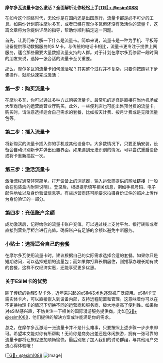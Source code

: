 **摩尔多瓦流量卡怎么激活？全面解析让你轻松上手[[TG💪+ @esim1088](https://t.me/s/esim1088)]**

在如今这个网络时代，无论你是在国内还是出国旅行，流量卡都是必不可少的工具。如果你计划前往摩尔多瓦，或者已经在摩尔多瓦但还没有激活你的流量卡，这篇文章将为你提供详尽的指导，帮助你顺利搞定这一问题。

首先，让我们来了解一下什么是流量卡。简单来说，流量卡是一种为手机、平板等设备提供移动数据服务的SIM卡。与传统的电话卡相比，流量卡更专注于提供上网服务，适合那些需要大量数据流量支持的人群。对于计划在摩尔多瓦停留一段时间的朋友来说，选择一张合适的流量卡至关重要。

那么，摩尔多瓦的流量卡如何激活呢？其实整个过程并不复杂，只要你按照以下步骤操作，就能快速完成激活：

### 第一步：购买流量卡

在摩尔多瓦，你可以通过多种方式购买流量卡。最常见的途径是直接在当地机场或大型商场内的运营商营业厅购买。此外，一些便利店也可能出售预付费的流量卡。购买时，请注意选择适合自己需求的套餐，比如按天计费、按月计费或是无限流量包等。

### 第二步：插入流量卡

将新购买的流量卡插入你的手机或其他设备中。大多数情况下，只要正确安装，设备会自动识别新卡并弹出设置界面。如果遇到无法识别的情况，可以尝试重启设备或将卡重新插拔一次。

### 第三步：激活流量卡

激活流程通常非常简单。打开设备上的浏览器，输入运营商提供的网址链接（一般会在包装盒内附带说明）。登录后，根据提示填写相关信息，例如手机号码、电子邮件地址以及身份验证信息等。有些运营商还可能要求拍摄身份证件的照片上传作为身份验证的一部分。

### 第四步：充值账户余额

成功激活后，记得给你的流量卡账户充值。可以通过线上支付平台、银行转账或者直接到营业厅柜台进行充值。确保账户有足够的余额以避免中断服务。

### 小贴士：选择适合自己的套餐

在摩尔多瓦使用流量卡时，建议根据自己的实际需求选择合适的套餐。如果你只是短期访问，可以选择短期的流量包；而如果你打算长期居住，则推荐办理长期有效的套餐，这样不仅经济实惠，还能享受更多优惠。

### 关于ESIM卡的优势

除了传统的物理SIM卡外，近年来兴起的eSIM技术也逐渐被广泛应用。eSIM卡无需实体卡片，可以直接嵌入到设备内部，支持远程配置和管理。这意味着你可以在不更换物理卡的情况下切换不同的运营商和服务商，极大地提高了便利性。如果你对eSIM感兴趣，不妨关注一下相关的国际漫游服务提供商，比如[TG💪+ @esim1088](https://t.me/s/esim1088)，他们提供的解决方案或许能满足你的需求。

总之，在摩尔多瓦激活一张流量卡并不是什么难事，只要按照上述步骤一步步来即可。希望本文能对你有所帮助！无论你是商务出差还是休闲旅游，拥有一张可靠的流量卡都将让旅程更加顺畅愉快。最后别忘了加入我们的讨论群组，与其他用户交流心得体验哦！

[[TG💪+ @esim1088](https://t.me/s/esim1088) ![Image](https://i.postimg.cc/4NQfJmqS/Snipaste-2025-05-13-00-14-12.png)]